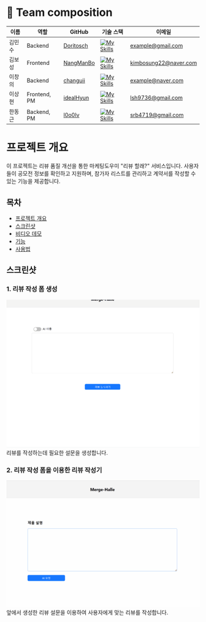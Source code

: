 # 📌 Team composition

| 이름 | 역할 | GitHub | 기술 스택 | 이메일 |  
|------|------|--------|-----------|-------|
| 김민수 | Backend | [Doritosch](https://github.com/Doritosch) | [![My Skills](https://skillicons.dev/icons?i=spring)](https://skillicons.dev) | example@gmail.com |
| 김보성 | Frontend | [NangManBo](https://github.com/NangManBo) | [![My Skills](https://skillicons.dev/icons?i=react)](https://skillicons.dev) | kimbosung22@naver.com |
| 이창의 | Backend | [changuii](https://github.com/changuii) | [![My Skills](https://skillicons.dev/icons?i=spring)](https://skillicons.dev)  | example@naver.com |
| 이상현 | Frontend, PM | [idealHyun](https://github.com/idealHyun) | [![My Skills](https://skillicons.dev/icons?i=react)](https://skillicons.dev) | lsh9736@gmail.com |
| 한동근 | Backend, PM | [l0o0lv](https://github.com/l0o0lv) | [![My Skills](https://skillicons.dev/icons?i=spring)](https://skillicons.dev) | srb4719@gmail.com |


# 프로젝트 개요

이 프로젝트는 리뷰 품질 개선을 통한 마케팅도우미 "리뷰 할래?" 서비스입니다. 사용자들이 공모전 정보를 확인하고 지원하며, 참가자 리스트를 관리하고 계약서를 작성할 수 있는 기능을 제공합니다.

## 목차
- [프로젝트 개요](#프로젝트-개요)
- [스크린샷](#스크린샷)
- [비디오 데모](#비디오-데모)
- [기능](#기능)
- [사용법](#사용법)

## 스크린샷

### 1. 리뷰 작성 폼 생성
![](./image/1.gif)
리뷰를 작성하는데 필요한 설문을 생성합니다.

### 2. 리뷰 작성 폼을 이용한 리뷰 작성기
![](./image/2.gif)
앞에서 생성한 리뷰 설문을 이용하여 사용자에게 맞는 리뷰를 작성합니다.


